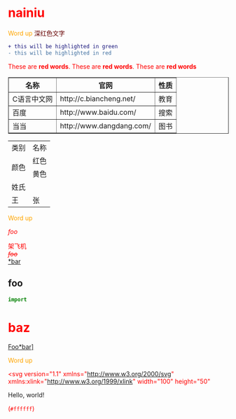 # nainiu
<span style="color:orange;">Word up</span>
<font color="#660000">深红色文字</font><br/> 
```diff
+ this will be highlighted in green
- this will be highlighted in red
```


These are <b style='color:red'>red words</b>.
These are <b style='color:red'>red words</b>.
These are <b style='color:red'>red words</b>


<table border="1">
   <tr>
     <th>名称</th>
     <th>官网</th>
     <th>性质</th>
   </tr>
   <tr>
     <td>C语言中文网</td>
     <td>http://c.biancheng.net/</td>
     <td>教育</td>
   </tr>
    <tr>
     <td>百度</td>
     <td>http://www.baidu.com/</td>
     <td>搜索</td>
     </tr>
   <tr>
      <td>当当</td>
     <td>http://www.dangdang.com/</td>
      <td>图书</td>
    </tr>
</table>



<table>
    <tr>
        <td>类别</td>
        <td>名称</td>
    </tr>
    <tr>
        <td rowspan="2">颜色</td>
        <td>红色</td>
    </tr>
    <tr>
        <td>黄色</td>
    </tr>
    <tr>
        <td colspan="2">姓氏</td>
    </tr>
    <tr>
        <td>王</td>
        <td>张</td>
    </tr>
</table>


<span style="color:orange;">Word up</span>



<style
  type="text/css">
h1 {color:red;}</style>

<style>p {color:blue;}</style>
<style>p{color:red;}</style>
*foo*

架飞机  
<del>*foo*</del>  
<a href="foo">*bar</a>

foo
---
~~~python
import
~~~
# baz

[Foo*bar\]]:my_(url) 'title (with parens)'
[Foo*bar\]]

<span style="color:orange;">Word up</span>


<?xml version="1.0" encoding="utf-8"?>
<svg version="1.1" 
     xmlns="http://www.w3.org/2000/svg"
     xmlns:xlink="http://www.w3.org/1999/xlink"
     width="100" height="50"
>
  <text font-size="16" x="10" y="20">
    <tspan fill="red">Hello</tspan>,
    <tspan fill="green">world</tspan>!
  </text>
</svg>


(`#ffffff`)
